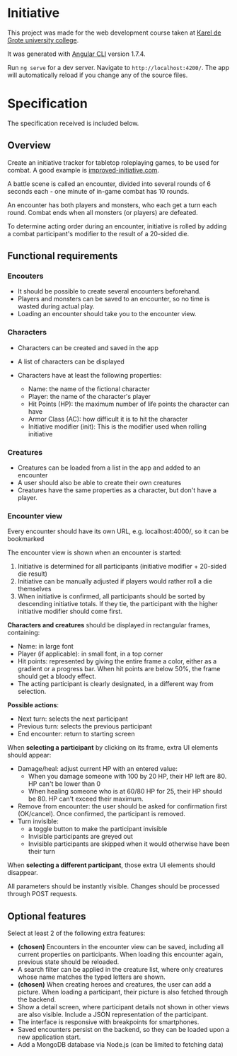 # Initiative

This project was made for the web development course taken at [Karel de Grote university college](www.kdg.be). 

It was generated with [Angular CLI](https://github.com/angular/angular-cli) version 1.7.4.

Run `ng serve` for a dev server. Navigate to `http://localhost:4200/`. The app will automatically reload if you change any of the source files.

# Specification

The specification received is included below.

## Overview

Create an initiative tracker for tabletop roleplaying games, to be used for combat. A good example is [improved-initiative.com](http://www.improved-initiative.com).

A battle scene is called an encounter, divided into several rounds of 6 seconds each - one minute of in-game combat has 10 rounds.

An encounter has both players and monsters, who each get a turn each round. Combat ends when all monsters (or players) are defeated.

To determine acting order during an encounter, initiative is rolled by adding a combat participant's modifier to the result of a 20-sided die.

## Functional requirements

### Encouters

* It should be possible to create several encounters beforehand.
* Players and monsters can be saved to an encounter, so no time is wasted during actual play.
* Loading an encounter should take you to the encounter view.

### Characters

* Characters can be created and saved in the app
* A list of characters can be displayed
* Characters have at least the following properties:

  * Name: the name of the fictional character
  * Player: the name of the character's player
  * Hit Points (HP): the maximum number of life points the character can have
  * Armor Class (AC): how difficult it is to hit the character
  * Initiative modifier (init): This is the modifier used when rolling initiative
   
### Creatures

* Creatures can be loaded from a list in the app and added to an encounter
* A user should also be able to create their own creatures
* Creatures have the same properties as a character, but don't have a player.

### Encounter view

Every encounter should have its own URL, e.g. localhost:4000/<encounter name>, so it can be bookmarked

The encounter view is shown when an encounter is started:
   
1. Initiative is determined for all participants (initiative modifier + 20-sided die result)  
2. Initiative can be manually adjusted if players would rather roll a die themselves
3. When initiative is confirmed, all participants should be sorted by descending initiative totals. If they tie, the participant with the higher initiative modifier should come first.

**Characters and creatures** should be displayed in rectangular frames, containing:
* Name: in large font
* Player (if applicable): in small font, in a top corner
* Hit points: represented by giving the entire frame a color, either as a gradient or a progress bar. When hit points are below 50%, the frame should get a bloody effect.
* The acting participant is clearly designated, in a different way from selection.

**Possible actions**:

* Next turn: selects the next participant
* Previous turn: selects the previous participant
* End encounter: return to starting screen

When **selecting a participant** by clicking on its frame, extra UI elements should appear:
* Damage/heal: adjust current HP with an entered value:
   * When you damage someone with 100 by 20 HP, their HP left are 80. HP can't be lower than 0
   * When healing someone who is at 60/80 HP for 25, their HP should be 80. HP can't exceed their maximum.
* Remove from encounter: the user should be asked for confirmation first (OK/cancel). Once confirmed, the participant is removed.
* Turn invisible:
   * a toggle button to make the participant invisible
   * Invisible participants are greyed out
   * Invisible participants are skipped when it would otherwise have been their turn

When **selecting a different participant**, those extra UI elements should disappear.

All parameters should be instantly visible. Changes should be processed through POST requests.
   
## Optional features

Select at least 2 of the following extra features:

* **(chosen)** Encounters in the encounter view can be saved, including all current properties on participants. When loading this encounter again, previous state should be reloaded.
* A search filter can be applied in the creature list, where only creatures whose name matches the typed letters are shown.
* **(chosen)** When creating heroes and creatures, the user can add a picture. When loading a participant, their picture is also fetched through the backend.
* Show a detail screen, where participant details not shown in other views are also visible. Include a JSON representation of the participant.
* The interface is responsive with breakpoints for smartphones.
* Saved encounters persist on the backend, so they can be loaded upon a new application start.
* Add a MongoDB database via Node.js (can be limited to fetching data) 
